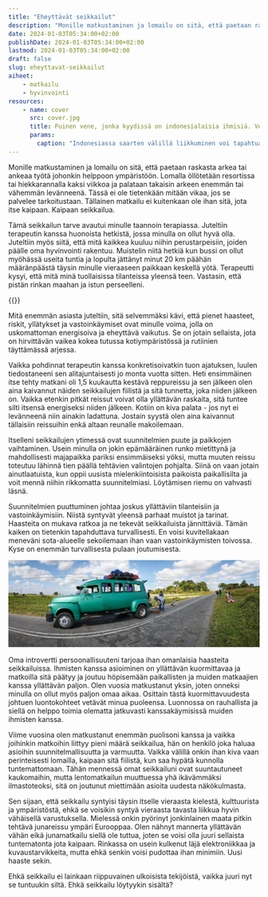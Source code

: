 ```yaml
---
title: "Eheyttävät seikkailut"
description: "Monille matkustaminen ja lomailu on sitä, että paetaan raskasta arkea tai ankeaa työtä johonkin helppoon ympäristöön. Tällainen matkailu ei kuitenkaan ole ihan sitä, jota itse kaipaan. Kaipaan seikkailua."
date: 2024-01-03T05:34:00+02:00
publishDate: 2024-01-03T05:34:00+02:00
lastmod: 2024-01-03T05:34:00+02:00
draft: false
slug: eheyttavat-seikkailut
aiheet:
    - matkailu
    - hyvinvointi
resources:
    - name: cover
      src: cover.jpg
      title: Puinen vene, jonka kyydissä on indonesialaisia ihmisiä. Veen maalipinta on kulahtanut ja sen lattialla on vesipulloja, leluja ja muita matkustajien tavaroita.
      params:
        caption: "Indonesiassa saarten välillä liikkuminen voi tapahtua puisella, elämää nähneellä veneellä. Veneillä liikutellaan paitsi ihmisiä niin myös heidän tavaroitaan. Matkalla aikaa tapetaan muun muassa korttia pelaamalla."
---
```


Monille matkustaminen ja lomailu on sitä, että paetaan raskasta arkea tai ankeaa työtä johonkin helppoon ympäristöön. Lomalla öllötetään resortissa tai hiekkarannalla kaksi viikkoa ja palataan takaisin arkeen enemmän tai vähemmän levänneenä. Tässä ei ole tietenkään mitään vikaa, jos se palvelee tarkoitustaan. Tällainen matkailu ei kuitenkaan ole ihan sitä, jota itse kaipaan. Kaipaan seikkailua.

<!--more-->

Tämä seikkailun tarve avautui minulle taannoin terapiassa. Juteltiin terapeutin kanssa huonoista hetkistä, jossa minulla on ollut hyvä olla. Juteltiin myös siitä, että mitä kaikkea kuuluu niihin perustarpeisiin, joiden päälle oma hyvinvointi rakentuu. Muistelin niitä hetkiä kun bussi on ollut myöhässä useita tuntia ja lopulta jättänyt minut 20 km päähän määränpäästä täysin minulle vieraaseen paikkaan keskellä yötä. Terapeutti kysyi, että mitä minä tuollaisissa tilanteissa yleensä teen. Vastasin, että pistän rinkan maahan ja istun perseelleni.

{{<cover>}}

Mitä enemmän asiasta juteltiin, sitä selvemmäksi kävi, että pienet haasteet, riskit, yllätykset ja vastoinkäymiset ovat minulle voima, jolla on uskomattoman energisoiva ja eheyttävä vaikutus. Se on jotain sellaista, jota on hirvittävän vaikea kokea tutussa kotiympäristössä ja rutiinien täyttämässä arjessa.

Vaikka pohdinnat terapeutin kanssa konkretisoivatkin tuon ajatuksen, luulen tiedostaneeni sen alitajuntaisesti jo monta vuotta sitten. Heti ensimmäinen itse tehty matkani oli 1,5 kuukautta kestävä reppureissu ja sen jälkeen olen aina kaivannut näiden seikkailujen fiilistä ja sitä tunnetta, joka niiden jälkeen on. Vaikka etenkin pitkät reissut voivat olla yllättävän raskaita, sitä tuntee silti itsensä energiseksi niiden jälkeen. Kotiin on kiva palata - jos nyt ei levänneenä niin ainakin ladattuna. Jostain syystä olen aina kaivannut tällaisiin reissuihin enkä altaan reunalle makoilemaan.

Itselleni seikkailujen ytimessä ovat suunnitelmien puute ja paikkojen vaihtaminen. Usein minulla on jokin epämääräinen runko mietittynä ja mahdollisesti majapaikka pariksi ensimmäiseksi yöksi, mutta muuten reissu toteutuu lähinnä tien päällä tehtävien valintojen pohjalta. Siinä on vaan jotain ainutlaatuista, kun oppii uusista mielenkiintoisista paikoista paikallisilta ja voit mennä niihin rikkomatta suunnitelmiasi. Löytämisen riemu on vahvasti läsnä.

Suunnitelmien puuttuminen johtaa joskus yllättäviin tilanteisiin ja vastoinkäymisiin. Niistä syntyvät yleensä parhaat muistot ja tarinat. Haasteita on mukava ratkoa ja ne tekevät seikkailuista jännittäviä. Tämän kaiken on tietenkin tapahduttava turvallisesti. En voisi kuvitellakaan meneväni sota-alueelle sekoilemaan ihan vaan vastoinkäymisten toivossa. Kyse on enemmän turvallisesta pulaan joutumisesta.

![Vihreä vanha pakettiauton ja linja-auton yhdistelmä, jonka katolle matkatavarat on köytetty. Matkustajat istuvat tien laidassa odottamassa. Kuljettaja korjaa autoa.](kuuba.jpg "Kuubassa matkan teko loppui lyhyeen, kun alla ollut ikäloppu auto hajosi keskellä maaseutua. Ei auttanut kuin istua alas ja odottaa rauhassa, että kuljettaja saa menopelin liikkeelle. Lopulta hän siinä onnistuikin.")

Oma introvertti persoonallisuuteni tarjoaa ihan omanlaisia haasteita seikkailuissa. Ihmisten kanssa asioiminen on yllättävän kuormittavaa ja matkoilla sitä päätyy ja joutuu höpisemään paikallisten ja muiden matkaajien kanssa yllättävän paljon. Olen vuosia matkustanut yksin, joten onneksi minulla on ollut myös paljon omaa aikaa. Osittain tästä kuormittavuudesta johtuen luontokohteet vetävät minua puoleensa. Luonnossa on rauhallista ja siellä on helppo toimia olematta jatkuvasti kanssakäymisissä muiden ihmisten kanssa.

Viime vuosina olen matkustanut enemmän puolisoni kanssa ja vaikka joihinkin matkoihin liittyy pieni määrä seikkailua, hän on henkilö joka haluaa asioihin suunnitelmallisuutta ja varmuutta. Vaikka välillä onkin ihan kiva vaan perinteisesti lomailla, kaipaan sitä fiilistä, kun saa hypätä kunnolla tuntemattomaan. Tähän mennessä omat seikkailuni ovat suuntautuneet kaukomaihin, mutta lentomatkailun muuttuessa yhä ikävämmäksi ilmastoteoksi, sitä on joutunut miettimään asioita uudesta näkökulmasta.

Sen sijaan, että seikkailu syntyisi täysin itselle vieraasta kielestä, kulttuurista ja ympäristöstä, ehkä se voisikin syntyä vieraasta tavasta liikkua hyvin vähäisellä varustuksella. Mielessä onkin pyörinyt jonkinlainen maata pitkin tehtävä junareissu ympäri Eurooppaa. Olen nähnyt mannerta yllättävän vähän eikä junamatkailu siellä ole tuttua, joten se voisi olla juuri sellaista tuntematonta jota kaipaan. Rinkassa on usein kulkenut läjä elektroniikkaa ja kuvaustarvikkeita, mutta ehkä senkin voisi pudottaa ihan minimiin. Uusi haaste sekin.

Ehkä seikkailu ei lainkaan riippuvainen ulkoisista tekijöistä, vaikka juuri nyt se tuntuukin siltä. Ehkä seikkailu löytyykin sisältä?
